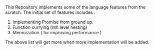 This Repository implements some of the language features from the scratch.
The initial set of features includes : 
1. Implementing Promise from ground up.
2. Function currying (nth level nesting)
3. Memoization ( for improving performance )


The above list will get more when more implementation will be added.



